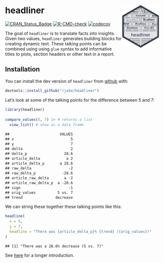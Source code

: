 
<!-- README.md is generated from README.Rmd. Please edit that file -->

# headliner <img src="man/figures/logo.png" align="right" alt="" width="120" />

<!-- badges: start -->

[![CRAN_Status_Badge](https://www.r-pkg.org/badges/version/headliner)](https://cran.r-project.org/package=headliner)
[![R-CMD-check](https://github.com/rjake/headliner/workflows/R-CMD-check/badge.svg)](https://github.com/rjake/headliner/actions)
[![codecov](https://codecov.io/gh/rjake/headliner/branch/main/graph/badge.svg?token=2OZ6INQBYA)](https://codecov.io/gh/rjake/headliner)
<!-- [![CRAN Downloads](https://cranlogs.r-pkg.org/badges/grand-total/headliner)](https://cran.r-project.org/package=headliner) -->
<!-- badges: end -->

The goal of `headliner` is to translate facts into insights. Given two
values, `headliner` generates building blocks for creating dynamic text.
These talking points can be combined using using `glue` syntax to add
informative titles to plots, section headers or other text in a report.

## Installation

You can install the dev version of `headliner` from
[github](https://github.com/rjake/headliner) with:

``` r
devtools::install_github("rjake/headliner")
```

Let’s look at some of the talking points for the difference between 5
and 7:

``` r
library(headliner)

compare_values(5, 7) |> # returns a list
  view_list() # show as a data frame
```

    ##                       VALUES
    ## x                          5
    ## y                          7
    ## delta                      2
    ## delta_p                 28.6
    ## article_delta            a 2
    ## article_delta_p       a 28.6
    ## raw_delta                 -2
    ## raw_delta_p            -28.6
    ## article_raw_delta       a -2
    ## article_raw_delta_p  a -28.6
    ## sign                      -1
    ## orig_values          5 vs. 7
    ## trend               decrease

We can string these together these talking points like this:

``` r
headline(
  x = 5, 
  y = 7, 
  headline = "There was {article_delta_p}% {trend} ({orig_values})"
)
```

    ## [1] "There was a 28.6% decrease (5 vs. 7)"

See [here](https://rjake.github.io/headliner/articles/intro.html) for a
longer introduction.
